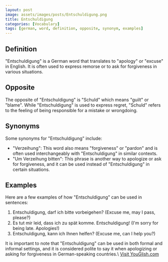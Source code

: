 ```yaml
---
layout: post
image: assets/images/posts/Entschuldigung.png
title: Entschuldigung
categories: [Vocabulary]
tags: [german, word, definition, opposite, synonym, examples]
---
```


## Definition
"Entschuldigung" is a German word that translates to "apology" or "excuse" in English. It is often used to express remorse or to ask for forgiveness in various situations.

## Opposite
The opposite of "Entschuldigung" is "Schuld" which means "guilt" or "blame". While "Entschuldigung" is used to express regret, "Schuld" refers to the feeling of being responsible for a mistake or wrongdoing.

## Synonyms
Some synonyms for "Entschuldigung" include:

- "Verzeihung": This word also means "forgiveness" or "pardon" and is often used interchangeably with "Entschuldigung" in similar contexts.
- "Um Verzeihung bitten": This phrase is another way to apologize or ask for forgiveness, and it can be used instead of "Entschuldigung" in certain situations.

## Examples
Here are a few examples of how "Entschuldigung" can be used in sentences:

1. Entschuldigung, darf ich bitte vorbeigehen? (Excuse me, may I pass, please?)
2. Es tut mir leid, dass ich zu spät komme. Entschuldigung! (I'm sorry for being late. Apologies!)
3. Entschuldigung, kann ich Ihnen helfen? (Excuse me, can I help you?)

It is important to note that "Entschuldigung" can be used in both formal and informal settings, and it is considered polite to say it when apologizing or asking for forgiveness in German-speaking countries.\ <a id="yg-widget-0" class="youglish-widget" data-query="Entschuldigung" data-lang="german" data-components="8412" data-auto-start="0" data-bkg-color="theme_light" data-title="How%20to%20pronounce%20Entschuldigung%20in%20German"  rel="nofollow" href="https://youglish.com">Visit YouGlish.com</a><script async src="https://youglish.com/public/emb/widget.js" charset="utf-8"></script>